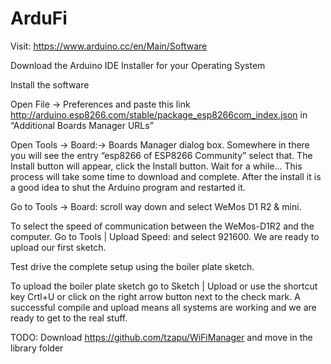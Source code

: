 # ArduFi

Visit: https://www.arduino.cc/en/Main/Software

Download the Arduino IDE Installer for your Operating System

Install the software

Open File -> Preferences and paste this link http://arduino.esp8266.com/stable/package_esp8266com_index.json in “Additional Boards Manager URLs”

Open Tools -> Board:-> Boards Manager dialog box. Somewhere in there you will see the entry “esp8266 of ESP8266 Community” select that. The Install button will appear, click the Install button. Wait for a while… This process will take some time to download and complete. After the install it is a good idea to shut the Arduino program and restarted it.

Go to Tools -> Board: scroll way down and select WeMos D1 R2 & mini. 

To select the speed of communication between the WeMos-D1R2 and the computer. Go to Tools | Upload Speed: and select 921600. We are ready to upload our first sketch.

Test drive the complete setup using the boiler plate sketch.

To upload the boiler plate sketch go to Sketch | Upload or use the shortcut key Crtl+U or click on the right arrow button next to the check mark. A successful compile and upload means all systems are working and we are ready to get to the real stuff.

TODO: Download https://github.com/tzapu/WiFiManager and move in the library folder
